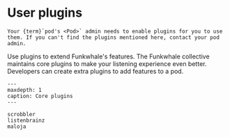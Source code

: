 # User plugins

```{note}
Your {term}`pod's <Pod>` admin needs to enable plugins for you to use them. If you can't find the plugins mentioned here, contact your pod admin.
```

Use plugins to extend Funkwhale's features. The Funkwhale collective maintains core plugins to make your listening experience even better. Developers can create extra plugins to add features to a pod.

```{toctree}
---
maxdepth: 1
caption: Core plugins
---

scrobbler
listenbrainz
maloja

```
